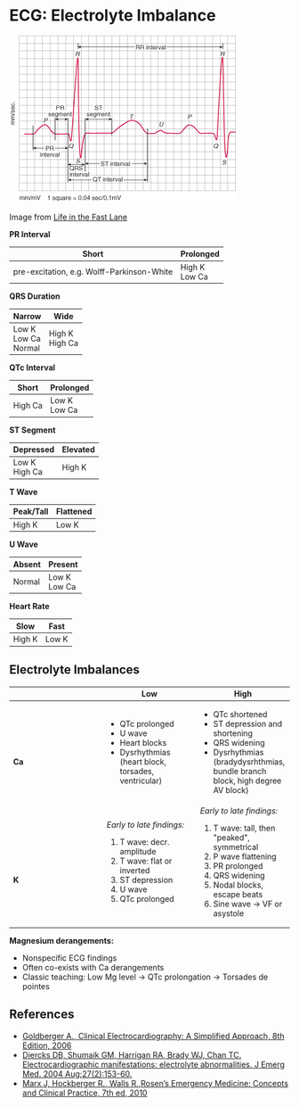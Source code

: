 


# ECG: Electrolyte Imbalance

![](image-0.png)

Image from [Life in the Fast Lane](http://lifeinthefastlane.com/wp-content/uploads/2011/01/waves-of-the-ecg.gif)

**PR Interval**

| Short | Prolonged |
|-------|-----------|
| pre-excitation, e.g. Wolff-Parkinson-White | High K <br>Low Ca |

**QRS Duration**

| Narrow | Wide |
|-------|-----------|
| Low K <br> Low Ca <br>Normal | High K <br>High Ca |

**QTc Interval**

| Short | Prolonged |
|-------|-----------|
| High Ca | Low K <br>Low Ca |

**ST Segment**

| Depressed | Elevated |
|-------|-----------|
| Low K <br>High Ca | High K |

**T Wave**   

| Peak/Tall | Flattened |
|-------|-----------|
| High K | Low K |

**U Wave**   

| Absent | Present |
|-------|-----------|
| Normal | Low K <br>Low Ca |

**Heart Rate**   

| Slow | Fast |
|-------|-----------|
| High K | Low K |                                                                        

## Electrolyte Imbalances

<table>
<colgroup>
<col width="33%" />
<col width="33%" />
<col width="33%" />
</colgroup>
<thead>
<tr class="header">
<th> </th>
<th><strong>Low</strong></th>
<th><strong>High</strong></th>
</tr>
</thead>
<tbody>
<tr class="odd">
<td><br />
<br />
<strong>Ca</strong></td>
<td><ul>
<li>QTc prolonged</li>
<li>U wave</li>
<li>Heart blocks</li>
<li>Dysrhythmias (heart block, torsades, ventricular)</li>
</ul></td>
<td><ul>
<li>QTc shortened</li>
<li>ST depression and shortening</li>
<li>QRS widening</li>
<li>Dysrhythmias (bradydysrhthmias, bundle branch block, high degree AV block)</li>
</ul></td>
</tr>
<tr class="even">
<td><br />
<br />
<br />
<strong>K</strong></td>
<td><em>Early to late findings:</em>
<ol>
<li>T wave: decr. amplitude</li>
<li>T wave: flat or inverted</li>
<li>ST depression</li>
<li>U wave</li>
<li>QTc prolonged</li>
</ol></td>
<td><em>Early to late findings:</em>
<ol>
<li>T wave: tall, then &quot;peaked&quot;, symmetrical</li>
<li>P wave flattening</li>
<li>PR prolonged</li>
<li>QRS widening</li>
<li>Nodal blocks, escape beats</li>
<li>Sine wave → VF or asystole</li>
</ol></td>
</tr>
</tbody>
</table>

**Magnesium derangements:**

-   Nonspecific ECG findings
-   Often co-exists with Ca derangements
-   Classic teaching: Low Mg level → QTc prolongation → Torsades de pointes

## References

-   [Goldberger A., Clinical Electrocardiography: A Simplified Approach, 8th Edition, 2006](None)
-   [Diercks DB, Shumaik GM, Harrigan RA, Brady WJ, Chan TC. Electrocardiographic manifestations: electrolyte abnormalities. J Emerg Med. 2004 Aug;27(2):153-60.](https://www.ncbi.nlm.nih.gov/pubmed/?term=15261358)
-   [Marx J, Hockberger R., Walls R.,Rosen’s Emergency Medicine: Concepts and Clinical Practice, 7th ed, 2010](None)
